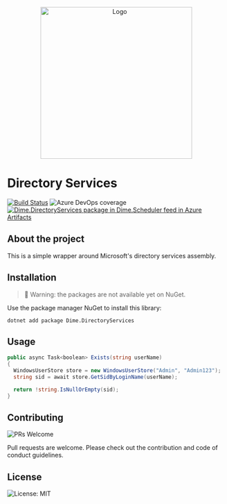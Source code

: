 <p align="center"><img src="assets/tree.svg?raw=true" width="350" alt="Logo"></p>

# Directory Services 

[![Build Status](https://dev.azure.com/dimesoftware/Utilities/_apis/build/status/dimenics.windows-directory?branchName=master)](https://dev.azure.com/dimesoftware/Utilities/_build/latest?definitionId=180&branchName=master) ![Azure DevOps coverage](https://img.shields.io/azure-devops/coverage/dimesoftware/utilities/180) [![Dime.DirectoryServices package in Dime.Scheduler feed in Azure Artifacts](https://feeds.dev.azure.com/dimesoftware/_apis/public/Packaging/Feeds/a7b896fd-9cd8-4291-afe1-f223483d87f0/Packages/3510a0f3-b2de-42c1-b6d2-be1c163a8af2/Badge)](https://dev.azure.com/dimesoftware/Dime.Scheduler%20V2/_packaging?_a=package&feed=a7b896fd-9cd8-4291-afe1-f223483d87f0&package=3510a0f3-b2de-42c1-b6d2-be1c163a8af2&preferRelease=true)

## About the project

This is a simple wrapper around Microsoft's directory services assembly.

## Installation

> 🚧 Warning: the packages are not available yet on NuGet.

Use the package manager NuGet to install this library:

`dotnet add package Dime.DirectoryServices`

## Usage

``` csharp
public async Task<boolean> Exists(string userName)
{
  WindowsUserStore store = new WindowsUserStore("Admin", "Admin123");
  string sid = await store.GetSidByLoginName(userName);

  return !string.IsNullOrEmpty(sid);
}
```

## Contributing

![PRs Welcome](https://img.shields.io/badge/PRs-welcome-brightgreen.svg?style=flat-square)

Pull requests are welcome. Please check out the contribution and code of conduct guidelines.

## License

![License: MIT](https://img.shields.io/badge/License-MIT-blue.svg)